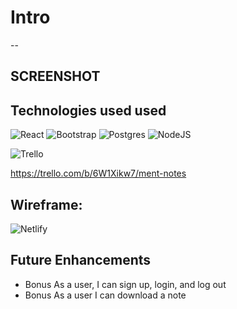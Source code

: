 # Intro
--

## SCREENSHOT

## Technologies used used
![React](https://img.shields.io/badge/react-%2320232a.svg?style=for-the-badge&logo=react&logoColor=%2361DAFB)
![Bootstrap](https://img.shields.io/badge/bootstrap-%23563D7C.svg?style=for-the-badge&logo=bootstrap&logoColor=white)
![Postgres](https://img.shields.io/badge/postgres-%23316192.svg?style=for-the-badge&logo=postgresql&logoColor=white)
![NodeJS](https://img.shields.io/badge/node.js-6DA55F?style=for-the-badge&logo=node.js&logoColor=white)

![Trello](https://img.shields.io/badge/Trello-%23026AA7.svg?style=for-the-badge&logo=Trello&logoColor=white)

https://trello.com/b/6W1Xikw7/ment-notes

## Wireframe:

![Netlify](https://img.shields.io/badge/netlify-%23000000.svg?style=for-the-badge&logo=netlify&logoColor=#00C7B7)


## Future Enhancements 
* Bonus As a user, I can sign up, login, and log out
* Bonus As a user I can download a note